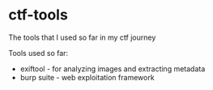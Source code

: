 # ctf-tools
The tools that I used so far in my ctf journey

Tools used so far:
- exiftool - for analyzing images and extracting metadata
- burp suite - web exploitation framework
